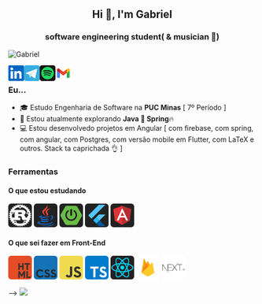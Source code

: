 <h2 align="center">Hi 👋, I'm Gabriel</h2>
<h3 align="center">software engineering student( & musician 🎵)</h3>

<p align="left"> <img src="https://komarev.com/ghpvc/?username=G4BR-13-L&color=1DB954" alt="Gabriel" width="130px"/></p>

<a href="https://www.linkedin.com/in/gabriel-victorc/" target="_blank"><img align="left" src="icons/linkedin.png" alt="gabriel" width="32px" /></a>
  
<a href="https://t.me/G4br1ellp" target="_blank">
  <img align="left" alt="Meu telegram" width="32px" src="icons/telegram.png" />
</a>

<a href="https://open.spotify.com/user/rkl17y9mx2ydrg1a4fdssxhxg" target="_blank"><img align="left" src="icons/spotify.png" alt="gabriel" width="32px" /></a>

<a href="mailto:gabriel.victorc13@gmail.com?" subject="Fala Gabriel!" target="_blank"><img align="left" src="icons/gmail.png" alt="gabriel" width="32px" /></a>

<!--<a href="Gabriel Victor#1900" target="_blank"><img align="left" src="icons/discord.png" alt="gabriel" width="32px" /></a>-->


<br/>


### Eu...
* 🎓 Estudo Engenharia de Software na **PUC Minas** [ 7º Período ]
* 🔭 Estou atualmente explorando **Java 🤝 Spring**🔥
* 💻 Estou desenvolvedo projetos em Angular [ com firebase, com spring, com angular, com Postgres,  com versão mobile em Flutter, com LaTeX e outros. Stack ta caprichada 👌 ]   


### Ferramentas

#### O que estou estudando

<code><img src="icons/rust.png" width="48px" style="border-radius:5px !important;"/></code>
<code><img src="icons/java.png" width="48px" style="border-radius:5px !important;"/></code>
<code><img src="icons/spring.png" width="48px" style="border-radius:5px !important;"/></code>
<code><img src="icons/flutter.png" width="48px" style="border-radius:5px !important;"/></code>
<code><img src="icons/angular.png" width="48px" style="border-radius:5px !important;"/></code>


#### O que sei fazer em Front-End 
<code><img src="icons/html.png" width="48px" style="border-radius:5px !important;"/></code>
<code><img src="icons/css.png" width="48px" style="border-radius:5px !important;"/></code>
<code><img src="icons/js.png" width="48px" style="border-radius:5px !important;"/></code>
<code><img src="icons/ts.png" width="48px" style="border-radius:5px !important;"/></code>
<code><img src="icons/react.png" width="48px" style="border-radius:5px !important;"/></code>
<code><img src="icons/firebase.png" width="48px" style="border-radius:5px !important;"/></code>
<code><img src="icons/next.png" width="48px" style="border-radius:5px !important;"/></code>


<!-- #### O que estou estudando

&ensp;<code>
<img src="icons/rust.png" width="48px" style="border-radius:5px !important;"/>
</code>&ensp;
&ensp;<code>
<img src="icons/java.png" width="48px" style="border-radius:5px !important;"/>
</code>&ensp;<code>
<img src="icons/spring.png" width="48px" style="border-radius:5px !important;"/>
</code>&ensp;<code>
<img src="icons/flutter.png" width="48px" style="border-radius:5px !important;"/>
</code>&ensp;<code>
<img src="icons/angular.png" width="48px" style="border-radius:5px !important;"/>
</code>&ensp;


#### O que sei fazer em Front-End 
&ensp;<code>
<img src="icons/html.png" width="48px" style="border-radius:5px !important;"/>
</code>&ensp;
&ensp;<code>
<img src="icons/css.png" width="48px" style="border-radius:5px !important;"/>
</code>&ensp;
&ensp;<code>
<img src="icons/js.png" width="48px" style="border-radius:5px !important;"/>
</code>&ensp;
&ensp;<code>
<img src="icons/ts.png" width="48px" style="border-radius:5px !important;"/>
</code>&ensp;
&ensp;<code>
<img src="icons/react.png" width="48px" style="border-radius:5px !important;"/>
</code>&ensp;
&ensp;<code>
<img src="icons/firebase.png" width="48px" style="border-radius:5px !important;"/>
</code>&ensp;
&ensp;<code>
<img src="icons/next.png" width="48px" style="border-radius:5px !important;"/>
</code>&ensp;
<!--&ensp;<code>
<img src="icons/python.png" width="48px" style="border-radius:5px !important;"/>
</code>--> -->


<img src="https://i.pinimg.com/originals/24/8e/47/248e47a848da59d73bd1b58b34b65a7c.gif"/>
